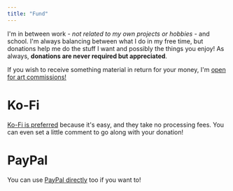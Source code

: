 ```yaml
---
title: "Fund"
---
```


I'm in between work - _not related to my own projects or hobbies_ - and school. I'm always balancing between what I do in my
free time, but donations help me do the stuff I want and possibly the things you enjoy! As always, **donations are never required but appreciated**.

If you wish to receive something material in return for your money, I'm [open for art commissions!](/commission)

# Ko-Fi

[Ko-Fi is preferred](https://ko-fi.com/redstrat) because it's easy, and they take no processing fees. You can even set a little comment to go
along with your donation!

# PayPal

You can use [PayPal directly](https://paypal.me/redstrate) too if you want to!
